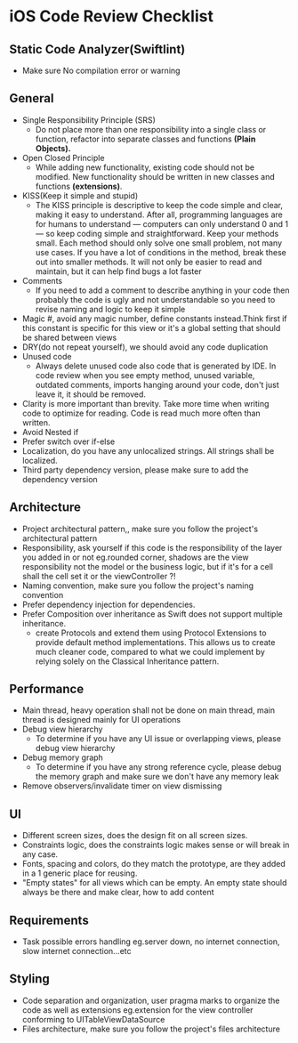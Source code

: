 # iOS Code Review Checklist

## Static Code Analyzer(Swiftlint)

- Make sure No compilation error or warning

## General

- Single Responsibility Principle (SRS)
  -  Do not place more than one responsibility into a single class or function, refactor into separate classes and functions **(Plain Objects).**
- Open Closed Principle
  -  While adding new functionality, existing code should not be modified. New functionality should be written in new classes and functions **(extensions)**.
- KISS(Keep it simple and stupid)
  - The KISS principle is descriptive to keep the code simple and clear, making it easy to understand. After all, programming languages are for humans to understand — computers can only understand 0 and 1 — so keep coding simple and straightforward. Keep your methods small. Each method should only solve one small problem, not many use cases. If you have a lot of conditions in the method, break these out into smaller methods. It will not only be easier to read and maintain, but it can help find bugs a lot faster
- Comments
  - If you need to add a comment to describe anything in your code then probably the code is ugly and not understandable so you need to revise naming and logic to keep it simple
- Magic #, avoid any magic number, define constants instead.Think first if this constant is specific for this view or it&#39;s a global setting that should be shared between views
- DRY(do not repeat yourself), we should avoid any code duplication
- Unused code
  - Always delete unused code also code that is generated by IDE. In code review when you see empty method, unused variable, outdated comments, imports hanging around your code, don&#39;t just leave it, it should be removed.
- Clarity is more important than brevity. Take more time when writing code to optimize for reading. Code is read much more often than written.
- Avoid Nested if
- Prefer switch over if-else
- Localization, do you have any unlocalized strings. All strings shall be localized.
- Third party dependency version, please make sure to add the dependency version

## Architecture

- Project architectural pattern,, make sure you follow the project's architectural pattern
- Responsibility, ask yourself if this code is the responsibility of the layer you added in or not eg.rounded corner, shadows are the view responsibility not the model or the business logic, but if it&#39;s for a cell shall the cell set it or the viewController ?!
- Naming convention, make sure you follow the project&#39;s naming convention
- Prefer dependency injection for dependencies.
- Prefer Composition over inheritance as Swift does not support multiple inheritance.
  - create Protocols and extend them using Protocol Extensions to provide default method implementations. This allows us to create much cleaner code, compared to what we could implement by relying solely on the Classical Inheritance pattern.  

## Performance

- Main thread, heavy operation shall not be done on main thread, main thread is designed mainly for UI operations
- Debug view hierarchy
  - To determine if you have any UI issue or overlapping views, please debug view hierarchy
- Debug memory graph
  - To determine if you have any strong reference cycle, please debug the memory graph and make sure we don't have any memory leak
- Remove observers/invalidate timer on view dismissing


## UI

- Different screen sizes, does the design fit on all screen sizes.
- Constraints logic, does the constraints logic makes sense or will break in any case.
- Fonts, spacing and colors, do they match the prototype, are they added in a 1 generic place for reusing.
- "Empty states" for all views which can be empty. An empty state should always be there and make clear, how to add content

## Requirements

- Task possible errors handling eg.server down, no internet connection, slow internet connection...etc

## Styling

- Code separation and organization, user pragma marks to organize the code as well as extensions eg.extension for the view controller conforming to UITableViewDataSource
- Files architecture, make sure you follow the project&#39;s files architecture
